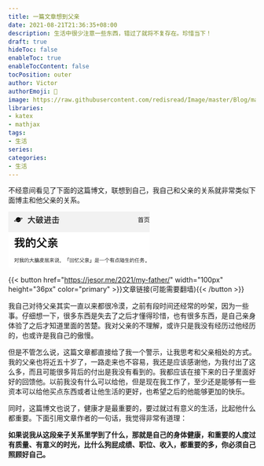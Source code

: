 ```yaml
---
title: 一篇文章想到父亲
date: 2021-08-21T21:36:35+08:00
description: 生活中很少注意一些东西，错过了就将不复存在。珍惜当下！
draft: true
hideToc: false
enableToc: true
enableTocContent: false
tocPosition: outer
author: Victor
authorEmoji: 👻
image: https://raw.githubusercontent.com/redisread/Image/master/Blog/man_adult_mustache_people_woman_father_avatar-128.png
libraries:
- katex
- mathjax
tags:
- 生活
series:
categories:
- 生活
---
```






不经意间看见了下面的这篇博文，联想到自己，我自己和父亲的关系就非常类似下面博主和他父亲的关系。



<div class="card" style="width: 18rem;" aligin=“center”>
  <img class="card-img-top" src="https://raw.githubusercontent.com/redisread/Image/master/Javaimage-20210821220237489.png" alt="Card image cap">
</div>

{{< button href="https://jesor.me/2021/my-father/" width="100px" height="36px" color="primary" >}}文章链接(可能需要翻墙){{< /button >}}


我自己对待父亲其实一直以来都很冷漠，之前有段时间还经常的吵架，因为一些事。仔细想一下，很多东西是失去了之后才懂得珍惜，也有很多东西，是自己亲身体验了之后才知道里面的苦楚。我对父亲的不理解，或许只是我没有经历过他经历的，也或许是我自己的傲慢。



但是不管怎么说，这篇文章都直接给了我一个警示，让我思考和父亲相处的方式。我的父亲也将近五十岁了，一路走来也不容易，我还是应该感谢他，为我付出了这么多，而且可能很多背后的付出是我没有看到的。我都应该在接下来的日子里面好好的回馈他。以前我没有什么可以给他，但是现在我工作了，至少还是能够有一些资本可以给他买点东西或者让他生活的更好，也希望之后的他能够更加的快乐。



同时，这篇博文也说了，健康才是最重要的，要过就过有意义的生活，比起他什么都重要。下面引用文章作者的一句话，我觉得非常有道理：

<div class="alert alert-warning" role="alert"><strong>如果说我从这段亲子关系里学到了什么，那就是自己的身体健康，和重要的人度过有质量、有意义的时光，比什么狗屁成绩、职位、收入，都重要的多，你必须自己照顾好自己。</strong></div>
